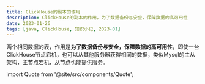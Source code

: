```yaml
---
title: ClickHouse的副本的作用
description: ClickHouse的副本的作用，为了数据备份与安全，保障数据的高可用性
date: 2023-01-26
tags: [java, ClickHouse, 知识小记, 2023-01]
---
```




两个相同数据的表，作用是**为了数据备份与安全，保障数据的高可用性**，即使一台ClickHouse节点宕机，也可以从其他服务器获得相同的数据，类似Mysql的主从架构，主节点宕机，从节点也能提供服务。



import Quote from '@site/src/components/Quote';

> <Quote></Quote>